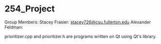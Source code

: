 # 254_Project

Group Members:
Stacey Frasier: stacey726@csu.fullerton.edu
Alexander Feldman: <insert email here>

prioritizer.cpp and prioritizer.h are programs written on Qt using Qt's library.

